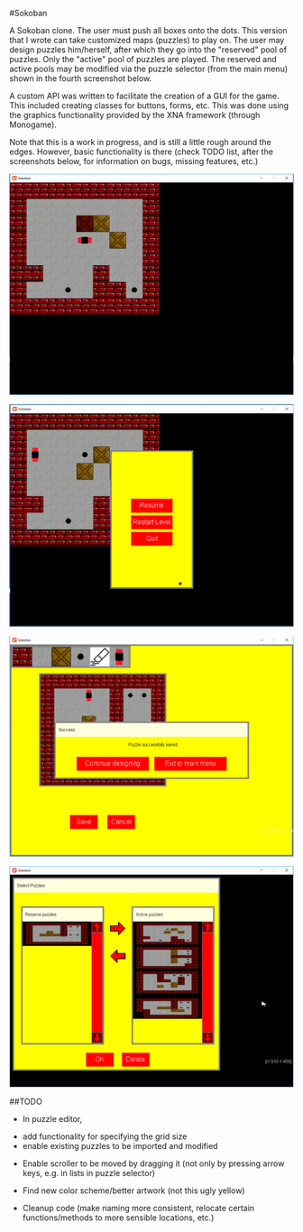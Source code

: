 #Sokoban

A Sokoban clone. The user must push all boxes onto the dots. This version that I wrote can take customized maps (puzzles) to play on. The user may design puzzles him/herself, after which they go into the "reserved" pool of puzzles. Only the "active" pool of puzzles are played. The reserved and active pools may be modified via the puzzle selector (from the main menu) shown in the fourth screenshot below.

A custom API was written to facilitate the creation of a GUI for the game. This included creating classes for buttons, forms, etc. This was done using the graphics functionality provided by the XNA framework (through Monogame).

Note that this is a work in progress, and is still a little rough around the edges. However, basic functionality is there (check TODO list, after the screenshots below, for information on bugs, missing features, etc.)

<p align="center">
<img src="ScreenshotGame.png" width="550">
</p>

<p align="center">
<img src="ScreenshotGameMenu.png" width="550">
</p>

<p align="center">
<img src="ScreenshotDesigner.png" width="550">
</p>

<p align="center">
<img src="ScreenshotSelector.png" width="550">
</p>


##TODO

+ In puzzle editor,
 - add functionality for specifying the grid size
 - enable existing puzzles to be imported and modified
 
+ Enable scroller to be moved by dragging it (not only by pressing arrow keys, e.g. in lists in puzzle selector)

+ Find new color scheme/better artwork (not this ugly yellow)

+ Cleanup code (make naming more consistent, relocate certain functions/methods to more sensible locations, etc.)
